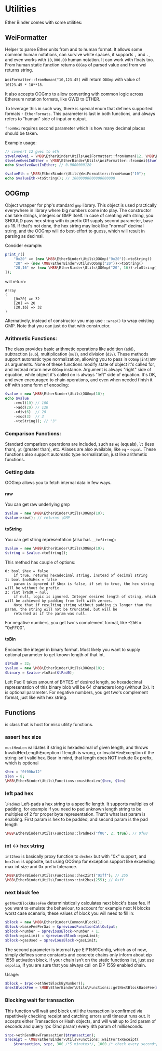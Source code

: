 # Utilities

Ether Binder comes with some utilities:

## WeiFormatter

Helper to parse Ether units from and to human format. It allows some common human notations, can survive white spaces,
it supports `,` and `.`, and even works with `10,000.00` human notation. It can work with floats too.
From human static function returns `OOGmp` of parsed value and from wei returns string.

`WeiFormatter::fromHuman("10,123.45)` will return `OOGmp` with value of `10123.45 * 10**18`.

It also accepts OOGmp to allow converting with common logic across Ethereum notation formats, like GWEI to ETHER.

To leverage this in such way, there is special enum that defines supported formats - `EtherFormats`. This parameter is
last in both functions, and always refers to "human" side of input or output.

`fromWei` requires second parameter which is how many decimal places should be taken.

Example usage:

```php
// convert 12 gwei to eth
$twelveGwei = \M8B\EtherBinder\Utils\WeiFormatter::fromHuman(12, \M8B\EtherBinder\Utils\EtherFormats::GWEI);
$twelveGweiInEther = \M8B\EtherBinder\Utils\WeiFormatter::fromWei($twelveGwei, 10);
echo $twelveGweiInEther; // 0.0000000120

$valueEth = \M8B\EtherBinder\Utils\WeiFormatter::fromHuman("10");
echo $valueEth->toString(); // 10000000000000000000
```

## OOGmp

Object wrapper for php's standard `gmp` library. This object is used practically everywhere in library where big numbers
come into play. The constructor can take strings, integers or GMP itself. In case of creating with string, you SHOULD pass
hex string with `0x` prefix OR supply second parameter, base as 16. If that's not done, the hex string may look like
"normal" decimal string, and the OOGmp will do best-effort to guess, which will result in parsing as decimal.

Consider example:
```php
print_r([
    "0x20" => (new \M8B\EtherBinder\Utils\OOGmp("0x20"))->toString() 
    "20" => (new \M8B\EtherBinder\Utils\OOGmp("20"))->toString()
    "20,16" => (new \M8B\EtherBinder\Utils\OOGmp("20", 16))->toString()
]);
```
will return:
```
Array
(
    [0x20] => 32
    [20] => 20
    [20,16] => 32
)
```

Alternatively, instead of constructor you may use `::wrap()` to wrap existing GMP. Note that you can just do that with
constructor.

### Arithmetic Functions:

The class provides basic arithmetic operations like addition (`add`), subtraction (`sub`), multiplication (`mul`), and division (`div`).
These methods support automatic type normalization, allowing you to pass in `OOGmp|int|GMP` as arguments.
None of these functions modify state of object it's called for, and instead return new `OOGmp` instance. Argument is
always "right" side of equation, while object it's called on is always "left" side of equation. It's OK, and even
encouraged to chain operations, and even when needed finish it off with some form of encoding:

```php
$value = new \M8B\EtherBinder\Utils\OOGmp(10);
echo $value
    ->mul(10) // 100
    ->add(20) // 120
    ->div(6)  // 20
    ->mod(3)  // 3
    ->toString(); // "3"
```

### Comparison Functions:

Standard comparison operations are included, such as `eq` (equals), `lt` (less than), `gt` (greater than), etc.
Aliases are also available, like `eq` - `equal`. These functions also support automatic type normalization, just like
arithmetic functions.

### Getting data

OOGmp allows you to fetch internal data in few ways.

#### raw

You can get raw underlying gmp
```php
$value = new \M8B\EtherBinder\Utils\OOGmp(10);
$value->raw(); // returns \GMP
```

#### toString

You can get string representation (also has `__toString`):
```php
$value = new \M8B\EtherBinder\Utils\OOGmp(10);
$string = $value->toString();
```
This method has couple of options:
```
0: bool $hex = false
    if true, returns hexadecimal string, instead of decimal string
1: bool $no0xHex = false
    param is ignored if $hex is false, if set to true, the hex string will be without 0x prefix
2: ?int lPad0 = null
    if null, logic is ignored. Integer desired length of string, which will be achieved by padding from left with zeroes.
    Note that if resulting string without padding is longer than the param, the string will not be truncated, but will be
    returned as if the param was null.
```

For negative numbers, you get two's complement format, like -256 = "0xFF00".

#### toBin

Encodes the integer in binary format. Most likely you want to supply optional parameter to get known length of that int.

```php
$lPad0 = 32;
$value = new \M8B\EtherBinder\Utils\OOGmp(10);
$binary = $value->toBin($lPad0);
```

Left Pad 0 takes amount of BYTES of desired length, so hexadecimal representation of this binary blob will be 64 
characters long (without 0x). It is optional parameter.
For negative numbers, you get two's complement format, just like with hex string.


## Functions

is class that is host for misc utility functions.

### assert hex size

`mustHexLen` validates if string is hexadecimal of given length, and throws InvalidHexLengthException if length is wrong,
or InvalidHexException if the string isn't valid hex. Bear in mind, that length does NOT include 0x prefix, which is
optional
```php
$hex = "0f00ba12"
$len = 8;
\M8B\EtherBinder\Utils\Functions::mustHexLen($hex, $len)
```

### left pad hex

`lPadHex` Left-pads a hex string to a specific length. It supports multiplies of padding, for example if you need to
pad unknown length string to be multiples of 2 for proper byte representation. That's what last param is enabling.
First param is hex to be padded, and second param is the pad length 
```php
\M8B\EtherBinder\Utils\Functions::lPadHex("f00", 2, true); // 0f00
```

### int <-> hex string

`int2hex` is basically proxy function to `dechex` but with "0x" support, and `hex2int` is opposite, but using OOGmp for
exception support like exceeding max int size and 0x prefix tolerance.
```php
\M8B\EtherBinder\Utils\Functions::hex2int("0xff"); // 255
\M8B\EtherBinder\Utils\Functions::int2hex(255); // 0xff
```

### next block fee

`getNextBlockBaseFee` deterministically calculates next block's base fee. If you want to emulate the behaviour, to 
account for example next N blocks worst case scenario, these values of block you will need to fill in:
```php
$block = new \M8B\EtherBinder\Common\Block();
$block->baseFeePerGas = $previousFunctionCallOutput;
$block->number = $previousBlock->number + 1;
$block->gasLimit = $previousBlock->gasLimit;
$block->gasUsed = $previousBlock->gasLimit;
```

The second parameter is internal type EIP1559Config, which as of now, simply defines some constants and concrete chains
only inform about eip 1559 activation block. If your chain isn't on the static functions list, just use `sepolia`, if you
are sure that you always call on EIP 1559 enabled chain. 

Usage:
```php
$block = $rpc->ethGetBlockByNumber();
$nextBlockFee = \M8B\EtherBinder\Utils\Functions::getNextBlockBaseFee($block, \M8B\EtherBinder\Misc\EIP1559Config::mainnet());
```

### Blocking wait for transaction

This function will wait and block until the transaction is confirmed via repetitively checking receipt and catching errors
until timeout runs out. It accepts either Transaction or Hash objects, and will wait up to 3rd param of seconds and query
rpc (2nd param) every 4th param of milliseconds. 

```php
$rpc->ethSendRawTransaction($transaction);
$receipt = \M8B\EtherBinder\Utils\Functions::waitForTxReceipt(
    $transaction, $rpc, 300 /*5 minutes*/, 1000 /* check every second*/);
```
